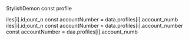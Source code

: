 StylishDemon const profile

iles[i].id;ount_n
        const accountNumber = data.profiles[i].account_numb
iles[i].id;ount_n
        const accountNumber = data.profiles[i].account_number
        const accountNumber = daa.profiles[i].account_numb
